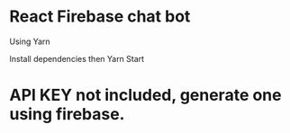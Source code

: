 # React Firebase chat bot

Using Yarn

Install dependencies then Yarn Start

# API KEY not included, generate one using firebase.